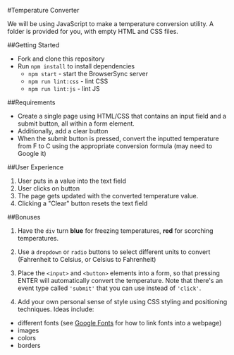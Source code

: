 #Temperature Converter

We will be using JavaScript to make a temperature conversion utility. A folder is provided for you, with empty HTML and CSS files.

##Getting Started

* Fork and clone this repository
* Run `npm install` to install dependencies
  * `npm start` - start the BrowserSync server
  * `npm run lint:css` - lint CSS
  * `npm run lint:js` - lint JS

##Requirements
* Create a single page using HTML/CSS that contains an input field and a submit button, all within a form element.
* Additionally, add a clear button
* When the submit button is pressed, convert the inputted temperature from F to C using the appropriate conversion formula (may need to Google it)

##User Experience

1. User puts in a value into the text field
2. User clicks on button
3. The page gets updated with the converted temperature value.
4. Clicking a "Clear" button resets the text field

##Bonuses

1. Have the `div` turn **blue** for freezing temperatures, **red** for scorching temperatures.

2. Use a `dropdown` or `radio` buttons to select different units to convert (Fahrenheit to Celsius, or Celsius to Fahrenheit)

3. Place the `<input>` and `<button>` elements into a form, so that pressing ENTER will automatically convert the temperature. Note that there's an event type called `'submit'` that you can use instead of `'click'`.

4. Add your own personal sense of style using CSS styling and positioning techniques. Ideas include:
  * different fonts (see [Google Fonts](https://developers.google.com/fonts/docs/getting_started) for how to link fonts into a webpage)
  * images
  * colors
  * borders
